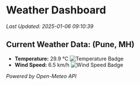 
# Weather Dashboard

_Last Updated: 2025-01-06 09:10:39_

## Current Weather Data: (Pune, MH)
- **Temperature:** 29.9 °C ![Temperature Badge](https://img.shields.io/badge/Temperature-Medium%20Temp-green)
- **Wind Speed:** 6.5 km/h ![Wind Speed Badge](https://img.shields.io/badge/Wind%20Speed-Low%20Wind-blue)

*Powered by Open-Meteo API*
